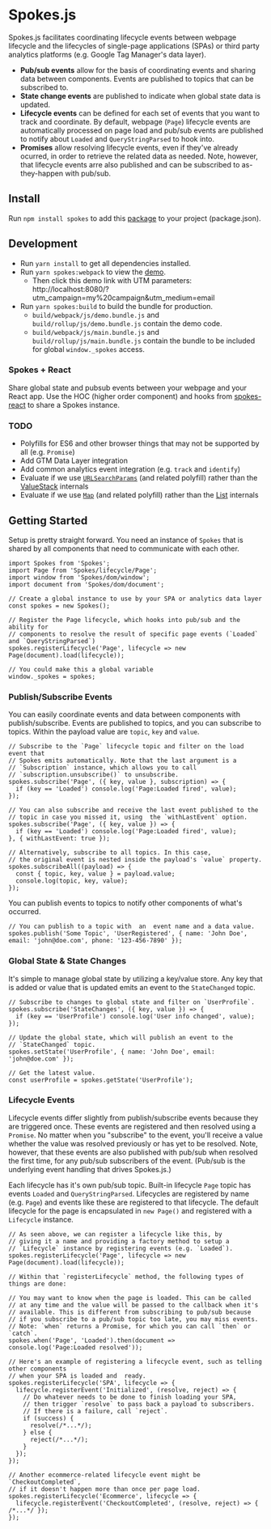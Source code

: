 # Spokes.js

Spokes.js facilitates coordinating lifecycle events between webpage lifecycle and the lifecycles of single-page applications (SPAs) or third party analytics platforms (e.g. Google Tag Manager's data layer).

- **Pub/sub events** allow for the basis of coordinating events and sharing data between components. Events are published to topics that can be subscribed to.
- **State change events** are published to indicate when global state data is updated.
- **Lifecycle events** can be defined for each set of events that you want to track and coordinate. By default, webpage (`Page`) lifecycle events are automatically processed on page load and pub/sub events are published to notify about `Loaded` and `QueryStringParsed` to hook into.
- **Promises** allow resolving lifecycle events, even if they've already ocurred, in order to retrieve the related data as needed. Note, however, that lifecycle events arre also published and can be subscribed to as-they-happen with pub/sub.

## Install

Run `npm install spokes` to add this [package](https://www.npmjs.com/package/spokes) to your project (package.json).

## Development

- Run `yarn install` to get all dependencies installed.
- Run `yarn spokes:webpack` to view the [demo](./src/demo.js).
    - Then click this demo link with UTM parameters: http://localhost:8080/?utm_campaign=my%20campaign&utm_medium=email
- Run `yarn spokes:build` to build the bundle for production.
    - `build/webpack/js/demo.bundle.js` and `build/rollup/js/demo.bundle.js` contain the demo code.
    - `build/webpack/js/main.bundle.js` and `build/rollup/js/main.bundle.js` contain the bundle to be included for global `window._spokes` access.

### Spokes + React

Share global state and pubsub events between your webpage and your React app. Use the HOC (higher order component) and hooks from [spokes-react](https://github.com/joelvh/spokes-react) to share a Spokes instance.

### TODO

- Polyfills for ES6 and other browser things that may not be supported by all (e.g. `Promise`)
- Add GTM Data Layer integration
- Add common analytics event integration (e.g. `track` and `identify`)
- Evaluate if we use [`URLSearchParams`](https://developer.mozilla.org/en-US/docs/Web/API/URLSearchParams) (and related polyfill) rather than the [ValueStack](./src/Spokes/lib/ValueStack.js) internals
- Evaluate  if we use [`Map`](https://developer.mozilla.org/en-US/docs/Web/JavaScript/Reference/Global_Objects/Map) (and related polyfill) rather than the [List](./src/Spokes/lib/List.js) internals

## Getting Started

Setup is pretty straight forward. You need an instance of `Spokes` that is shared by all components that need to communicate with each other.

```es6
import Spokes from 'Spokes';
import Page from 'Spokes/lifecycle/Page';
import window from 'Spokes/dom/window';
import document from 'Spokes/dom/document';

// Create a global instance to use by your SPA or analytics data layer
const spokes = new Spokes();

// Register the Page lifecycle, which hooks into pub/sub and the ability for
// components to resolve the result of specific page events (`Loaded` and `QueryStringParsed`)
spokes.registerLifecycle('Page', lifecycle => new Page(document).load(lifecycle));

// You could make this a global variable
window._spokes = spokes;
```

### Publish/Subscribe Events

You can easily coordinate events and data between components with publish/subscribe. Events are published to topics, and you can subscribe to topics. Within the payload value are `topic`, `key` and `value`.

```es6
// Subscribe to the `Page` lifecycle topic and filter on the load event that
// Spokes emits automatically. Note that the last argument is a
// `Subscription` instance, which allows you to call
// `subscription.unsubscribe()` to unsubscribe.
spokes.subscribe('Page', ({ key, value }, subscription) => {
  if (key == 'Loaded') console.log('Page:Loaded fired', value);
});

// You can also subscribe and receive the last event published to the
// topic in case you missed it, using  the `withLastEvent` option.
spokes.subscribe('Page', ({ key, value }) => {
  if (key == 'Loaded') console.log('Page:Loaded fired', value);
}, { withLastEvent: true });

// Alternatively, subscribe to all topics. In this case,
// the original event is nested inside the payload's `value` property.
spokes.subscribeAll((payload) => {
  const { topic, key, value } = payload.value;
  console.log(topic, key, value);
});
```

You can publish events to topics to notify other components of what's occurred.

```es6
// You can publish to a topic with  an  event name and a data value.
spokes.publish('Some Topic', 'UserRegistered', { name: 'John Doe', email: 'john@doe.com', phone: '123-456-7890' });
```

### Global State & State Changes

It's simple to manage global state by utilizing a key/value store. Any key that is added or value that is updated emits an event to the `StateChanged` topic.

```es6
// Subscribe to changes to global state and filter on `UserProfile`.
spokes.subscribe('StateChanges', ({ key, value }) => {
  if (key == 'UserProfile') console.log('User info changed', value);
});

// Update the global state, which will publish an event to the
// `StateChanged` topic.
spokes.setState('UserProfile', { name: 'John Doe', email: 'john@doe.com' });

// Get the latest value.
const userProfile = spokes.getState('UserProfile');
```

### Lifecycle Events

Lifecycle events differ slightly from publish/subscribe events because they are triggered once. These events are registered and then resolved using a `Promise`. No matter when you "subscribe" to the event, you'll receive a value whether the value was resolved previously or has yet to be resolved. Note, however, that these events are also published with pub/sub when resolved the first time, for any pub/sub subscribers of the event. (Pub/sub is the underlying event handling that drives Spokes.js.)

Each lifecycle has it's own pub/sub topic. Built-in lifecycle `Page` topic has events `Loaded` and `QueryStringParsed`. Lifecycles are registered by name (e.g. `Page`) and events like these are registered to that lifecycle. The default lifecycle for the page is encapsulated in `new Page()` and registered with a `Lifecycle` instance.

```es6
// As seen above, we can register a lifecycle like this, by
// giving it a name and providing a factory method to setup a
// `Lifecycle` instance by registering events (e.g. `Loaded`).
spokes.registerLifecycle('Page', lifecycle => new Page(document).load(lifecycle));

// Within that `registerLifecycle` method, the following types of things are done:

// You may want to know when the page is loaded. This can be called
// at any time and the value will be passed to the callback when it's
// available. This is different from subscribing to pub/sub because
// if you subscribe to a pub/sub topic too late, you may miss events.
// Note: `when` returns a Promise, for which you can call `then` or  `catch`.
spokes.when('Page', 'Loaded').then(document => console.log('Page:Loaded resolved'));

// Here's an example of registering a lifecycle event, such as telling other components
// when your SPA is loaded and  ready.
spokes.registerLifecycle('SPA', lifecycle => {
  lifecycle.registerEvent('Initialized', (resolve, reject) => {
    // Do whatever needs to be done to finish loading your SPA,
    // then trigger `resolve` to pass back a payload to subscribers.
    // If there is a failure, call `reject`.
    if (success) {
      resolve(/*...*/);
    } else {
      reject(/*...*/);
    }
  });
});

// Another ecommerce-related lifecycle event might be `CheckoutCompleted`,
// if it doesn't happen more than once per page load.
spokes.registerLifecycle('Ecommerce', lifecycle => {
  lifecycle.registerEvent('CheckoutCompleted', (resolve, reject) => { /*...*/ });
});
```
